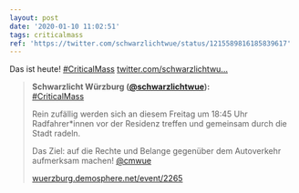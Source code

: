 ```yaml
---
layout: post
date: '2020-01-10 11:02:51'
tags: criticalmass
ref: 'https://twitter.com/schwarzlichtwue/status/1215589816185839617'
---
```

Das ist heute! [#CriticalMass](/t/criticalmass) [twitter.com/schwarzlichtwu…](https://twitter.com/schwarzlichtwue/status/1215023344589955073)
> <b>Schwarzlicht Würzburg ([@schwarzlichtwue](https://twitter.com/schwarzlichtwue)):</b>  
>[#CriticalMass](/t/criticalmass)  
>  
>  
>  
>Rein zufällig werden sich an diesem Freitag um 18:45 Uhr Radfahrer\*innen vor der Residenz treffen und gemeinsam durch die Stadt radeln.  
>  
>  
>  
>Das Ziel: auf die Rechte und Belange gegenüber dem Autoverkehr aufmerksam machen! [@cmwue](https://twitter.com/cmwue)  
>  
>  
>  
>[wuerzburg.demosphere.net/event/2265](https://wuerzburg.demosphere.net/event/2265)  

